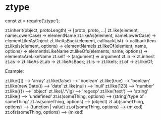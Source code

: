 # ztype

const zt = require('ztype');

zt.inherit(object, protoLength) -> [proto, proto, ...]
zt.like(element, nameLowerCase) -> elementName
zt.likeAs(element, nameLowerCase) -> elementLikeAsObject
zt.likeAsBack(element, callbackList) -> callbackItem
zt.likeIs(element, options) -> elementNameIs
zt.likeOf(element, name, options) -> elementIsLikeName
zt.likeOfs(elements, name, options) -> elementsAreLikeName
zt.self -> (argument) => argument
zt.in -> zt.inherit
zt.as -> zt.likeAs
zt.ab -> zt.likeAsBack;
zt.is -> zt.likeIs;
zt.of -> zt.likeOf;



Example:

zt.like([]) --> 'array'
zt.like(false) --> 'boolean'
zt.like(true) --> 'boolean'
zt.like(new Date()) --> 'date'
zt.like(null) --> 'null'
zt.like(123) --> 'number'
zt.like({}) --> 'object'
zt.like(/.*/ig) --> 'regexp'
zt.like('text') --> 'string'
zt.like() --> 'undefined'
zt.is(someThing, options) --> (string)'type of someThing'
zt.as(someThing, options) --> (object)
zt.ab(someThing, options) --> (function | value)
zt.of(someThing, options) --> (mixed)
zt.ofs(someThing, options) --> (mixed)

